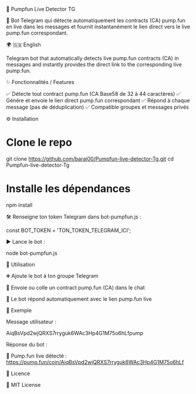 🎯 Pumpfun Live Detector TG

🤖 Bot Telegram qui détecte automatiquement les contracts (CA) pump.fun en live dans les messages et fournit instantanément le lien direct vers le live pump.fun correspondant.

🌍 🇬🇧 English

Telegram bot that automatically detects live pump.fun contracts (CA) in messages and instantly provides the direct link to the corresponding live pump.fun.

✨ Fonctionnalités / Features

✅ Détecte tout contract pump.fun (CA Base58 de 32 à 44 caractères)
✅ Génère et envoie le lien direct pump.fun correspondant
✅ Répond à chaque message (pas de déduplication)
✅ Compatible groupes et messages privés

⚙️ Installation
# Clone le repo
git clone https://github.com/baraj00/Pumpfun-live-detector-Tg.git
cd Pumpfun-live-detector-Tg

# Installe les dépendances
npm install


🛠️ Renseigne ton token Telegram dans bot-pumpfun.js :

const BOT_TOKEN = 'TON_TOKEN_TELEGRAM_ICI';


▶️ Lance le bot :

node bot-pumpfun.js

🚀 Utilisation

➕ Ajoute le bot à ton groupe Telegram

📩 Envoie ou colle un contract pump.fun (CA) dans le chat

🤖 Le bot répond automatiquement avec le lien pump.fun live

🔎 Exemple

Message utilisateur :

AiqBsVpd2wjQRXS7rryguk6WAc3Hp4G1M75o6hLfpump


Réponse du bot :

🔎 Pump.fun live détecté : https://pump.fun/coin/AiqBsVpd2wjQRXS7rryguk6WAc3Hp4G1M75o6hLf

📜 Licence

📝 MIT License

